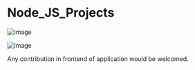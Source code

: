 # Node_JS_Projects
 
![image](https://user-images.githubusercontent.com/64496391/161418992-acf5cde7-702d-4adf-8243-ac3cd24787d2.png)



![image](https://user-images.githubusercontent.com/64496391/161419030-75536479-cbe8-4581-875d-553b2bcd4b45.png)

Any contribution in frontend of application would be welcomed.
